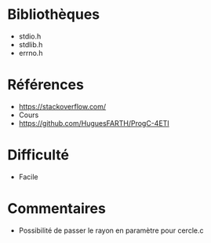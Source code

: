 # Bibliothèques
* stdio.h
* stdlib.h
* errno.h

# Références
* https://stackoverflow.com/
* Cours
* https://github.com/HuguesFARTH/ProgC-4ETI

# Difficulté
* Facile

# Commentaires
* Possibilité de passer le rayon en paramètre pour cercle.c
